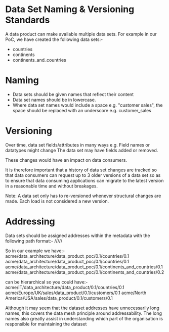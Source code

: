 # Data Set Naming & Versioning Standards

A data product can make available multiple data sets. For example in our PoC, we have created the following data sets:- 
* countries
* continents
* continents_and_countries

# Naming
* Data sets should be given names that reflect their content
* Data set names should be in lowercase.
* Where data set names would include a space e.g. "customer sales", the space should be replaced with an underscore e.g. customer_sales

# Versioning
Over time, data set fields/attributes in many ways 
e.g. Field names or datatypes might change
The data set may have fields added or removed.

These changes would have an impact on data consumers. 

It is therefore important that a history of data set changes are tracked so that data consumers can request up to 3 older versions of a data set so as to ensure that data consuming applications can migrate to the latest version in a reasonable time and without breakages.

Note: A data set only has to re-versioned whenever structural changes are made. Each load is not considered a new version.

# Addressing 
Data sets should be assigned addresses within the metadata with the following path format:-
<organisation>/<business area>/<data product>/<data product version>/<data set>/<data set version>

So in our example we have:-
acme/data_architecture/data_product_poc/0.1/countries/0.1
acme/data_architecture/data_product_poc/0.1/countries/0.1
acme/data_architecture/data_product_poc/0.1/continents_and_countries/0.1
acme/data_architecture/data_product_poc/0.1/continents_and_countries/0.2

<Business area> can be hierarchical so you could have:-
acme/IT/data_architecture/data_product/0.1/countries/0.1
acme/Europe/UK/sales/data_product/0.1/customers/0.1
acme/North America/USA/sales/data_product/0.1/customers/0.1

Although it may seem that the dataset addresses have unnecessarily long names, this covers the data mesh principle around addressability. 
The long names also greatly assist in understanding which part of the organisation is responsible for maintaining the dataset
